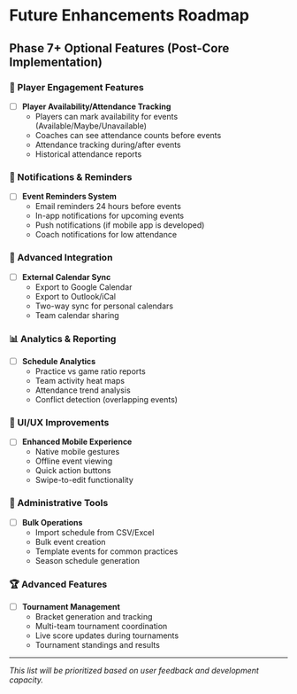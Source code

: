 # Future Enhancements Roadmap

## Phase 7+ Optional Features (Post-Core Implementation)

### 🎯 Player Engagement Features
- [ ] **Player Availability/Attendance Tracking**
  - Players can mark availability for events (Available/Maybe/Unavailable)
  - Coaches can see attendance counts before events
  - Attendance tracking during/after events
  - Historical attendance reports

### 🔔 Notifications & Reminders
- [ ] **Event Reminders System**
  - Email reminders 24 hours before events
  - In-app notifications for upcoming events
  - Push notifications (if mobile app is developed)
  - Coach notifications for low attendance

### 📱 Advanced Integration
- [ ] **External Calendar Sync**
  - Export to Google Calendar
  - Export to Outlook/iCal
  - Two-way sync for personal calendars
  - Team calendar sharing

### 📊 Analytics & Reporting
- [ ] **Schedule Analytics**
  - Practice vs game ratio reports
  - Team activity heat maps
  - Attendance trend analysis
  - Conflict detection (overlapping events)

### 🎨 UI/UX Improvements
- [ ] **Enhanced Mobile Experience**
  - Native mobile gestures
  - Offline event viewing
  - Quick action buttons
  - Swipe-to-edit functionality

### 🔧 Administrative Tools
- [ ] **Bulk Operations**
  - Import schedule from CSV/Excel
  - Bulk event creation
  - Template events for common practices
  - Season schedule generation

### 🏆 Advanced Features
- [ ] **Tournament Management**
  - Bracket generation and tracking
  - Multi-team tournament coordination
  - Live score updates during tournaments
  - Tournament standings and results

---
*This list will be prioritized based on user feedback and development capacity.*
